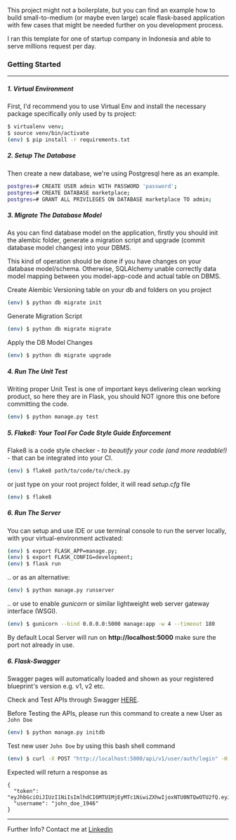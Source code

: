 This project might not a boilerplate, but you can find an example how to build small-to-medium (or maybe even large) scale flask-based application with few cases that might be needed further on you development process.

I ran this template for one of startup company in Indonesia and able to serve millions request per day.


### Getting Started

------------------------------------------------------------------------

##### 1. Virtual Environment 
First, I'd recommend you to use Virtual Env and install the necessary package specifically only used by ts project:
```sh
$ virtualenv venv; 
$ source venv/bin/activate 
(env) $ pip install -r requirements.txt
```

##### 2. Setup The Database
Then create a new database, we're using Postgresql here as an example.
```sh
postgres=# CREATE USER admin WITH PASSWORD 'password';
postgres=# CREATE DATABASE marketplace;
postgres=# GRANT ALL PRIVILEGES ON DATABASE marketplace TO admin;
```

##### 3. Migrate The Database Model
As you can find database model on the application, firstly you should init the alembic folder, generate a migration script and upgrade (commit database model changes) into your DBMS.

This kind of operation should be done if you have changes on your database model/schema. Otherwise, SQLAlchemy unable correctly data model mapping between you model-app-code and actual table on DBMS.

Create Alembic Versioning table on your db and folders on you project
```sh
(env) $ python db migrate init
```
Generate Migration Script
```sh
(env) $ python db migrate migrate
```
Apply the DB Model Changes
```sh
(env) $ python db migrate upgrade
```

##### 4. Run The Unit Test
Writing proper Unit Test is one of important keys delivering clean working product, 
so here they are in Flask, you should NOT ignore this one before committing the code.
```sh
(env) $ python manage.py test
```

##### 5. Flake8: Your Tool For Code Style Guide Enforcement
Flake8 is a code style checker - _to beautify your code (and more readable!)_ - that can be integrated into your CI.
```sh
(env) $ flake8 path/to/code/to/check.py
```
or just type on your root project folder, it will read *setup.cfg* file
```sh
(env) $ flake8
```

##### 6. Run The Server
You can setup and use IDE or use terminal console to run the server locally, with your virtual-environment activated:
```sh
(env) $ export FLASK_APP=manage.py;
(env) $ export FLASK_CONFIG=development;
(env) $ flask run
```
.. or as an alternative:
```sh
(env) $ python manage.py runserver
```
.. or use to enable *gunicorn* or similar lightweight web server gateway interface (WSGI).
```sh
(env) $ gunicorn --bind 0.0.0.0:5000 manage:app -w 4 --timeout 180
```

By default Local Server will run on **http://localhost:5000** make sure the port not already in use.

##### 6. Flask-Swagger 

Swagger pages will automatically loaded and shown as your registered blueprint's version e.g. v1, v2 etc.
 
Check and Test APIs through Swagger [HERE](http://localhost:5000/api/v1/swagger).


Before Testing the APIs, please run this command to create a new User as `John Doe`
```sh
(env) $ python manage.py initdb
```

Test new user `John Doe` by using this bash shell command
```sh
(env) $ curl -X POST "http://localhost:5000/api/v1/user/auth/login" -H "accept: application/json" -H "Content-Type: application/json" -d "{ \"username\": \"john_doe_1946\", \"password\": \"this15secret\"}"
```

Expected will return a response as
```
{
  "token": "eyJhbGciOiJIUzI1NiIsImlhdCI6MTU1MjEyMTc1NiwiZXhwIjoxNTU0NTQwOTU2fQ.eyJzZXNzaW9uX2lkIjoiNmM1MzY2MDkiLCJ1c2VybmFtZSI6ImpvaG5fZG9lXzE5NDYifQ.TvQn76Ek7sPCLHS4hxMuk3XuQzvOt_pWL5w3_I84mvc",
  "username": "john_doe_1946"
}
```

---


Further Info? Contact me at [Linkedin](https://www.linkedin.com/in/dandi-diputra/)